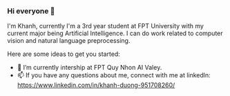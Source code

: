 ### Hi everyone 👋

I'm Khanh, currently I'm a 3rd year student at FPT University with my current major being Artificial Intelligence. I can do work related to computer vision and natural language preprocessing.

Here are some ideas to get you started:

- 🔭 I’m currently intership at FPT Quy Nhon AI Valey.
- 📫 If you have any questions about me, connect with me at linkedln: https://www.linkedin.com/in/khanh-duong-951708260/
